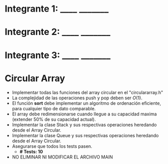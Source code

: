# Integrante 1: ____   _______
# Integrante 2: ____   _______
# Integrante 3: ____   _______

# Circular Array
- Implementar todas las funciones del array circular en el "circulararray.h"
- La complejidad de las operaciones push y pop deben ser $O(1)$.
- El función **sort** debe implementar un algoritmo de ordenación eficiente, para cualquier tipo de dato comparable.
- El array debe redimensionarse cuando llegue a su capacidad maxima (extender 50% de su capacidad actual).
- Implementar la clase Stack y sus respectivas operaciones heredando desde el Array Circular. 
- Implementar la clase Queue y sus respectivas operaciones heredando desde el Array Circular. 
- Asegurarse que todos los tests pasen.
    - **# Tests: 10**
- NO ELIMINAR NI MODIFICAR EL ARCHIVO MAIN

